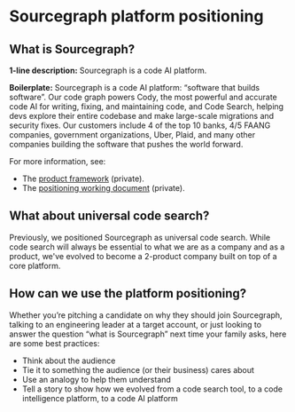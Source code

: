 # Sourcegraph platform positioning

## What is Sourcegraph?

**1-line description:** Sourcegraph is a code AI platform.

**Boilerplate:** Sourcegraph is a code AI platform: “software that builds software”. Our code graph powers Cody, the most powerful and accurate code AI for writing, fixing, and maintaining code, and Code Search, helping devs explore their entire codebase and make large-scale migrations and security fixes. Our customers include 4 of the top 10 banks, 4/5 FAANG companies, government organizations, Uber, Plaid, and many other companies building the software that pushes the world forward.

For more information, see:
- The [product framework](https://docs.google.com/document/d/127S8cGKrYi2g8CVjMO3fpT33Ld_ZpT7_1UgbAvlqGC0/edit) (private).
- The [positioning working document](https://docs.google.com/document/d/1BR1PN3PluOV6Q1QqtPTLlN-xfUU-KkoeYZmmUyqALAA/edit) (private).

## What about universal code search?

Previously, we positioned Sourcegraph as universal code search. While code search will always be essential to what we are as a company and as a product, we've evolved to become a 2-product company built on top of a core platform. 

## How can we use the platform positioning?

Whether you’re pitching a candidate on why they should join Sourcegraph, talking to an engineering leader at a target account, or just looking to answer the question “what is Sourcegraph” next time your family asks, here are some best practices:

- Think about the audience
- Tie it to something the audience (or their business) cares about
- Use an analogy to help them understand
- Tell a story to show how we evolved from a code search tool, to a code intelligence platform, to a code AI platform
